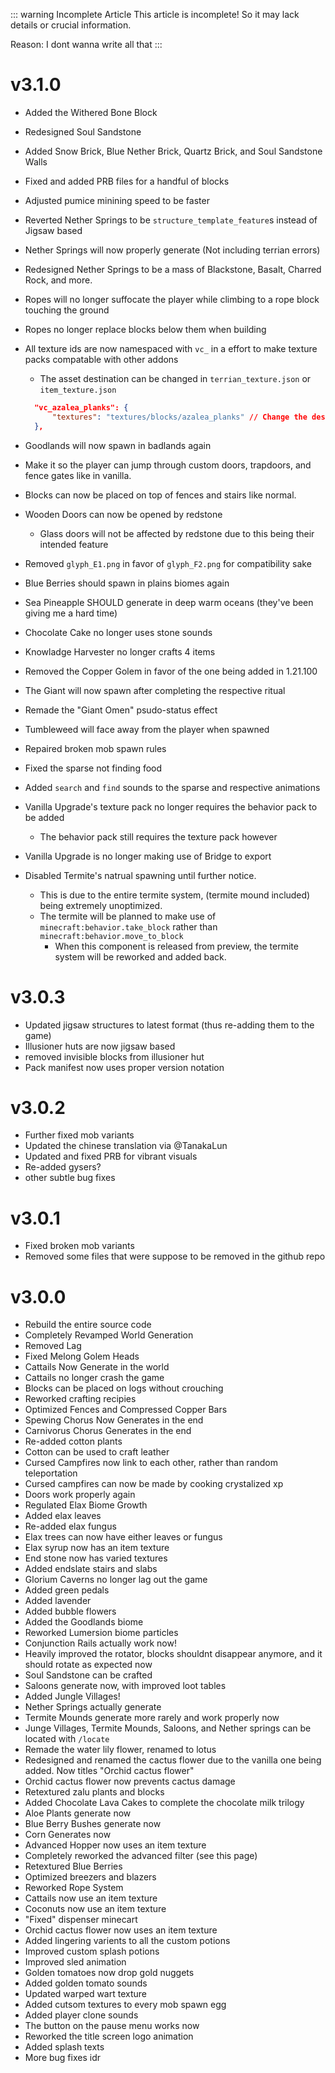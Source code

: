 ::: warning Incomplete Article
This article is incomplete! So it may lack details or crucial information.

Reason: I dont wanna write all that
:::

# v3.1.0

- Added the Withered Bone Block
- Redesigned Soul Sandstone
- Added Snow Brick, Blue Nether Brick, Quartz Brick, and Soul Sandstone Walls
- Fixed and added PRB files for a handful of blocks
- Adjusted pumice minining speed to be faster
- Reverted Nether Springs to be `structure_template_feature`s instead of Jigsaw based
- Nether Springs will now properly generate (Not including terrian errors)
- Redesigned Nether Springs to be a mass of Blackstone, Basalt, Charred Rock, and more.
- Ropes will no longer suffocate the player while climbing to a rope block touching the ground
- Ropes no longer replace blocks below them when building
- All texture ids are now namespaced with `vc_` in a effort to make texture packs compatable with other addons
  - The asset destination can be changed in `terrian_texture.json` or `item_texture.json`
  ```json
  	"vc_azalea_planks": {
  		"textures": "textures/blocks/azalea_planks" // Change the destination here // [!code highlight]
  	},
  ```
- Goodlands will now spawn in badlands again
- Make it so the player can jump through custom doors, trapdoors, and fence gates like in vanilla.
- Blocks can now be placed on top of fences and stairs like normal.
- Wooden Doors can now be opened by redstone
  - Glass doors will not be affected by redstone due to this being their intended feature
- Removed `glyph_E1.png` in favor of `glyph_F2.png` for compatibility sake
- Blue Berries should spawn in plains biomes again
- Sea Pineapple SHOULD generate in deep warm oceans (they've been giving me a hard time)
- Chocolate Cake no longer uses stone sounds
- Knowladge Harvester no longer crafts 4 items
- Removed the Copper Golem in favor of the one being added in 1.21.100
- The Giant will now spawn after completing the respective ritual
- Remade the "Giant Omen" psudo-status effect
- Tumbleweed will face away from the player when spawned
- Repaired broken mob spawn rules
- Fixed the sparse not finding food
- Added `search` and `find` sounds to the sparse and respective animations
- Vanilla Upgrade's texture pack no longer requires the behavior pack to be added
  - The behavior pack still requires the texture pack however
- Vanilla Upgrade is no longer making use of Bridge to export

- Disabled Termite's natrual spawning until further notice.
  - This is due to the entire termite system, (termite mound included) being extremely unoptimized.
  - The termite will be planned to make use of `minecraft:behavior.take_block` rather than `minecraft:behavior.move_to_block`
    - When this component is released from preview, the termite system will be reworked and added back.

# v3.0.3

- Updated jigsaw structures to latest format (thus re-adding them to the game)
- Illusioner huts are now jigsaw based
- removed invisible blocks from illusioner hut
- Pack manifest now uses proper version notation

# v3.0.2

- Further fixed mob variants
- Updated the chinese translation via @TanakaLun
- Updated and fixed PRB for vibrant visuals
- Re-added gysers?
- other subtle bug fixes

# v3.0.1

- Fixed broken mob variants
- Removed some files that were suppose to be removed in the github repo

# v3.0.0 <Badge type="info" text="(In no particular order)"/>

- Rebuild the entire source code
- Completely Revamped World Generation
- Removed Lag
- Fixed Melong Golem Heads
- Cattails Now Generate in the world
- Cattails no longer crash the game
- Blocks can be placed on logs without crouching
- Reworked crafting recipies
- Optimized Fences and Compressed Copper Bars
- Spewing Chorus Now Generates in the end
- Carnivorus Chorus Generates in the end
- Re-added cotton plants
- Cotton can be used to craft leather
- Cursed Campfires now link to each other, rather than random teleportation
- Cursed campfires can now be made by cooking crystalized xp
- Doors work properly again
- Regulated Elax Biome Growth
- Added elax leaves
- Re-added elax fungus
- Elax trees can now have either leaves or fungus
- Elax syrup now has an item texture
- End stone now has varied textures
- Added endslate stairs and slabs
- Glorium Caverns no longer lag out the game
- Added green pedals
- Added lavender
- Added bubble flowers
- Added the Goodlands biome
- Reworked Lumersion biome particles
- Conjunction Rails actually work now!
- Heavily improved the rotator, blocks shouldnt disappear anymore, and it should rotate as expected now
- Soul Sandstone can be crafted
- Saloons generate now, with improved loot tables
- Added Jungle Villages!
- Nether Springs actually generate
- Termite Mounds generate more rarely and work properly now
- Junge Villages, Termite Mounds, Saloons, and Nether springs can be located with `/locate`
- Remade the water lily flower, renamed to lotus
- Redesigned and renamed the cactus flower due to the vanilla one being added. Now titles "Orchid cactus flower"
- Orchid cactus flower now prevents cactus damage
- Retextured zalu plants and blocks
- Added Chocolate Lava Cakes to complete the chocolate milk trilogy
- Aloe Plants generate now
- Blue Berry Bushes generate now
- Corn Generates now
- Advanced Hopper now uses an item texture
- Completely reworked the advanced filter (see this page)
- Retextured Blue Berries
- Optimized breezers and blazers
- Reworked Rope System
- Cattails now use an item texture
- Coconuts now use an item texture
- "Fixed" dispenser minecart
- Orchid cactus flower now uses an item texture
- Added lingering varients to all the custom potions
- Improved custom splash potions
- Improved sled animation
- Golden tomatoes now drop gold nuggets
- Added golden tomato sounds
- Updated warped wart texture
- Added cutsom textures to every mob spawn egg
- Added player clone sounds
- The button on the pause menu works now
- Reworked the title screen logo animation
- Added splash texts
- More bug fixes idr
